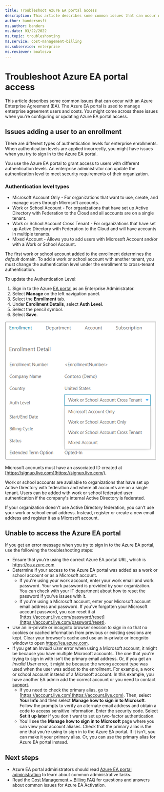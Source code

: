 ```yaml
---
title: Troubleshoot Azure EA portal access
description: This article describes some common issues that can occur with an Azure Enterprise Agreement (EA) in the Azure EA portal.
author: bandersmsft
ms.author: banders
ms.date: 03/22/2022
ms.topic: troubleshooting
ms.service: cost-management-billing
ms.subservice: enterprise
ms.reviewer: boalcsva
---
```


# Troubleshoot Azure EA portal access

This article describes some common issues that can occur with an Azure Enterprise Agreement (EA). The Azure EA portal is used to manage enterprise agreement users and costs. You might come across these issues when you're configuring or updating Azure EA portal access.

## Issues adding a user to an enrollment

There are different types of authentication levels for enterprise enrollments. When authentication levels are applied incorrectly, you might have issues when you try to sign in to the Azure EA portal.

You use the Azure EA portal to grant access to users with different authentication levels. An enterprise administrator can update the authentication level to meet security requirements of their organization.

### Authentication level types

- Microsoft Account Only - For organizations that want to use, create, and manage users through Microsoft accounts.
- Work or School Account - For organizations that have set up Active Directory with Federation to the Cloud and all accounts are on a single tenant.
- Work or School Account Cross Tenant - For organizations that have set up Active Directory with Federation to the Cloud and will have accounts in multiple tenants.
- Mixed Account - Allows you to add users with Microsoft Account and/or with a Work or School Account.

The first work or school account added to the enrollment determines the _default_ domain. To add a work or school account with another tenant, you must change the authentication level under the enrollment to cross-tenant authentication.

To update the Authentication Level:

1. Sign in to the Azure [EA portal](https://ea.azure.com/) as an Enterprise Administrator.
2. Select **Manage** on the left navigation panel.
3. Select the **Enrollment** tab.
4. Under **Enrollment Details**, select **Auth Level**.
5. Select the pencil symbol.
6. Select **Save**.

![Example showing authentication levels ](./media/ea-portal-troubleshoot/create-ea-authentication-level-types.png)

Microsoft accounts must have an associated ID created at [https://signup.live.com](https://signup.live.com/).

Work or school accounts are available to organizations that have set up Active Directory with federation and where all accounts are on a single tenant. Users can be added with work or school federated user authentication if the company's internal Active Directory is federated.

If your organization doesn't use Active Directory federation, you can't use your work or school email address. Instead, register or create a new email address and register it as a Microsoft account.

## Unable to access the Azure EA portal

If you get an error message when you try to sign in to the Azure EA portal, use the following the troubleshooting steps:

- Ensure that you're using the correct Azure EA portal URL, which is https://ea.azure.com.
- Determine if your access to the Azure EA portal was added as a work or school account or as a Microsoft account.
  - If you're using your work account, enter your work email and work password. Your work password is provided by your organization. You can check with your IT department about how to reset the password if you've issues with it.
  - If you're using a Microsoft account, enter your Microsoft account email address and password. If you've forgotten your Microsoft account password, you can reset it at [https://account.live.com/password/reset](https://account.live.com/password/reset).
- Use an in-private or incognito browser session to sign in so that no cookies or cached information from previous or existing sessions are kept. Clear your browser's cache and use an in-private or incognito window to open https://ea.azure.com.
- If you get an _Invalid User_ error when using a Microsoft account, it might be because you have multiple Microsoft accounts. The one that you're trying to sign in with isn't the primary email address.
Or, if you get an _Invalid User_ error, it might be because the wrong account type was used when the user was added to the enrollment. For example, a work or school account instead of a Microsoft account. In this example, you have another EA admin  add the correct account or you need to contact [support](https://support.microsoft.com/supportforbusiness/productselection?sapId=cf791efa-485b-95a3-6fad-3daf9cd4027c).
  - If you need to check the primary alias, go to [https://account.live.com](https://account.live.com). Then, select **Your Info** and then select **Manage how to sign in to Microsoft**. Follow the prompts to verify an alternate email address and obtain a code to access sensitive information. Enter the security code. Select **Set it up later** if you don't want to set up two-factor authentication.
  - You'll see the **Manage how to sign in to Microsoft** page where you can view your account aliases. Check that the primary alias is the one that you're using to sign in to the Azure EA portal. If it isn't, you can make it your primary alias. Or, you can use the primary alias for Azure EA portal instead.

## Next steps

- Azure EA portal administrators should read [Azure EA portal administration](ea-portal-administration.md) to learn about common administrative tasks.
- Read the [Cost Management + Billing FAQ](../cost-management-billing-faq.yml) for questions and answers about common issues for Azure EA Activation.

